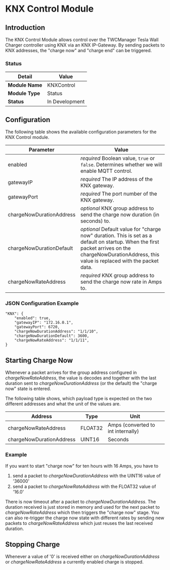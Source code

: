 # KNX Control Module

## Introduction

The KNX Control Module allows control over the TWCManager Tesla Wall Charger controller using
KNX via an KNX IP-Gateway. By sending packets to KNX addresses, the "charge now" and "charge end" 
can be triggered.

### Status

| Detail          | Value          |
| --------------- | -------------- |
| **Module Name** | KNXControl    |
| **Module Type** | Status         |
| **Status**      | In Development |

## Configuration

The following table shows the available configuration parameters for the KNX Control module.

| Parameter   | Value         |
| ----------- | ------------- |
| enabled     | *required* Boolean value, ```true``` or ```false```. Determines whether we will enable MQTT control. |
| gatewayIP   | *required* The IP address of the KNX gateway. |
| gatewayPort | *required* The port number of the KNX gateway. |
| chargeNowDurationAddress    | *optional* KNX group address to send the charge now duration (in seconds) to. |
| chargeNowDurationDefault    | *optional* Default value for "charge now" duration. This is set as a default on startup. When the first packet arrives on the chargeNowDurationAddress, this value is replaced with the packet data. |
| chargeNowRateAddress    | *required* KNX group address to send the charge now rate in Amps to. |

### JSON Configuration Example

```
"KNX": {
    "enabled": true,
    "gatewayIP": "172.16.0.1",
    "gatewayPort": 6720,
    "chargeNowDurationAddress": "1/1/10",
    "chargeNowDurationDefault": 3600,
    "chargeNowRateAddress": "1/1/11",
}
```

## Starting Charge Now

Whenever a packet arrives for the group address configured in *chargeNowRateAddress*, the value is decodes and together 
with the last duration sent to *chargeNowDurationAddress* (or the default) the "charge now" state
is entered. 

The following table shows, which payload type is expected on the two different addresses and
what the unit of the values are.

| Address                  | Type    | Unit                               |
|--------------------------|---------|------------------------------------|
| chargeNowRateAddress     | FLOAT32 | Amps (converted to int internally) |
| chargeNowDurationAddress | UINT16  | Seconds                            |

### Example

If you want to start "charge now" for ten hours with 16 Amps, you have to

1. send a packet to *chargeNowDurationAddress* with the UINT16 value of '36000'
2. send a packet to *chargeNowRateAddress* with the FLOAT32 value of '16.0'

There is now timeout after a packet to *chargeNowDurationAddress*. The duration received
is just stored in memory and used for the next packet to *chargeNowRateAddress* which then triggers
the "charge now" stage. You can also re-trigger the charge now state with different rates
by sending new packets to *chargeNowRateAddress* which just reuses the last 
received duration.

## Stopping Charge

Whenever a value of '0' is received either on *chargeNowDurationAddress* or *chargeNowRateAddress* a currently
enabled charge is stopped.  

